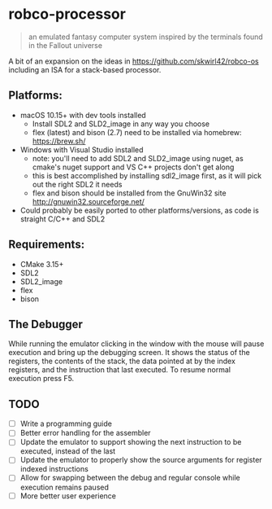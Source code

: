 # robco-processor
> an emulated fantasy computer system inspired by the terminals found in the Fallout universe

A bit of an expansion on the ideas in https://github.com/skwirl42/robco-os including an ISA for a stack-based processor.

## Platforms:
- macOS 10.15+ with dev tools installed
  * Install SDL2 and SLD2_image in any way you choose
  * flex (latest) and bison (2.7) need to be installed via homebrew: https://brew.sh/
- Windows with Visual Studio installed
  * note: you'll need to add SDL2 and SLD2_image using nuget, as cmake's nuget support and VS C++ projects don't get along
  * this is best accomplished by installing sdl2_image first, as it will pick out the right SDL2 it needs
  * flex and bison should be installed from the GnuWin32 site http://gnuwin32.sourceforge.net/
- Could probably be easily ported to other platforms/versions, as code is straight C/C++ and SDL2

## Requirements:
- CMake 3.15+
- SDL2
- SDL2_image
- flex
- bison

## The Debugger
While running the emulator clicking in the window with the mouse will pause execution and bring up the debugging screen. It shows the status of the registers, the contents of the stack, the data pointed at by the index registers, and the instruction that last executed. To resume normal execution press F5.

## TODO
- [ ] Write a programming guide
- [ ] Better error handling for the assembler
- [ ] Update the emulator to support showing the next instruction to be executed, instead of the last
- [ ] Update the emulator to properly show the source arguments for register indexed instructions
- [ ] Allow for swapping between the debug and regular console while execution remains paused
- [ ] More better user experience
